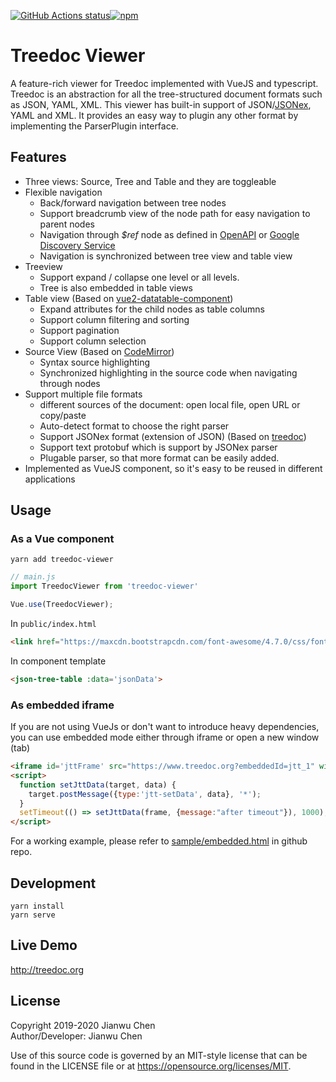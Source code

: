 <a href="https://github.com/treedoc/TreedocViewer"><img alt="GitHub Actions status" src="https://github.com/treedoc/TreedocViewer/workflows/Node%20CI/badge.svg"></a><a href='https://www.npmjs.com/package/treedoc-viewer' target="_blank"><img alt="npm" src="https://img.shields.io/npm/v/treedoc-viewer"></a>

# Treedoc Viewer

A feature-rich viewer for Treedoc implemented with VueJS and typescript. Treedoc is an abstraction for all the tree-structured document formats such as JSON, YAML, XML. This viewer has built-in support of JSON/[JSONex](https://github.com/eBay/jsonex/blob/master/JSONEX.md), YAML and XML. It provides an easy way to plugin any other format by implementing the ParserPlugin interface.

## Features

* Three views: Source, Tree and Table and they are toggleable
* Flexible navigation
  * Back/forward navigation between tree nodes
  * Support breadcrumb view of the node path for easy navigation to parent nodes
  * Navigation through *$ref* node as defined in [OpenAPI](https://openapis.org/) or [Google Discovery Service](https://developers.google.com/discovery)
  * Navigation is synchronized between tree view and table view
* Treeview
  * Support expand / collapse one level or all levels.
  * Tree is also embedded in table views
* Table view (Based on [vue2-datatable-component](https://www.npmjs.com/package/vue2-datatable-component))
  * Expand attributes for the child nodes as table columns
  * Support column filtering and sorting
  * Support pagination
  * Support column selection
* Source View (Based on [CodeMirror](https://codemirror.net/))
  * Syntax source highlighting
  * Synchronized highlighting in the source code when navigating through nodes
* Support multiple file formats
  * different sources of the document: open local file, open URL or copy/paste
  * Auto-detect format to choose the right parser
  * Support JSONex format (extension of JSON) (Based on [treedoc](https://www.npmjs.com/package/treedoc))
  * Support text protobuf which is support by JSONex parser
  * Plugable parser, so that more format can be easily added.
* Implemented as VueJS component, so it's easy to be reused in different applications

## Usage
### As a Vue component

```shell
yarn add treedoc-viewer
```

```js
// main.js
import TreedocViewer from 'treedoc-viewer'

Vue.use(TreedocViewer);
```

In `public/index.html`
```html
<link href="https://maxcdn.bootstrapcdn.com/font-awesome/4.7.0/css/font-awesome.min.css" rel="stylesheet">
```

In component template
```html
<json-tree-table :data='jsonData'>
```

### As embedded iframe
If you are not using VueJs or don't want to introduce heavy dependencies, you can use embedded mode either through iframe or open a new window (tab)
```html
<iframe id='jttFrame' src="https://www.treedoc.org?embeddedId=jtt_1" width="100%" height="100%"></iframe>
<script>
  function setJttData(target, data) {
    target.postMessage({type:'jtt-setData', data}, '*');
  }
  setTimeout(() => setJttData(frame, {message:"after timeout"}), 1000);
</script>
```
For a working example, please refer to [sample/embedded.html](https://github.com/treedoc/TreedocViewer/blob/master/sample/embedded.html) in github repo.

## Development
```shell
yarn install
yarn serve
```

## Live Demo

<http://treedoc.org>

## License

Copyright 2019-2020 Jianwu Chen <BR>
Author/Developer: Jianwu Chen

Use of this source code is governed by an MIT-style license that can be found in the LICENSE file or at <https://opensource.org/licenses/MIT>.
